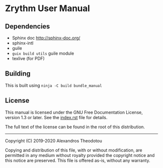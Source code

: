 Zrythm User Manual
==================

## Dependencies
- Sphinx doc <http://sphinx-doc.org/>
- sphinx-intl
- guile
- `guix build utils` guile module
- texlive (for PDF)

## Building
This is built using `ninja -C build bundle_manual`

## License
This manual is licensed under the GNU Free Documentation License, version 1.3 or later. See the
[index.rst](index.rst) file for details.

The full text of the license can be found in the
root of this distribution.

----

Copyright (C) 2019-2020 Alexandros Theodotou

Copying and distribution of this file, with or without modification,
are permitted in any medium without royalty provided the copyright
notice and this notice are preserved.  This file is offered as-is,
without any warranty.
